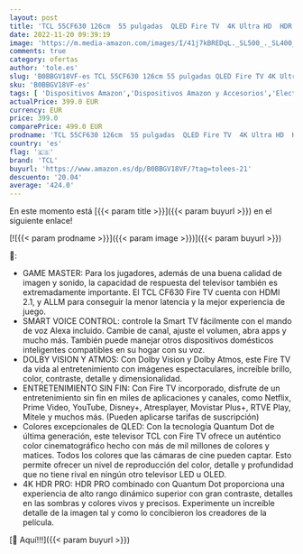 ```yaml
---
layout: post
title: 'TCL 55CF630 126cm  55 pulgadas  QLED Fire TV  4K Ultra HD  HDR 10+  Dolby Vision & Atmos  Smart TV  Game Master  60Hz Motion clarity  Press & Ask Alexa   Negro'
date: 2022-11-20 09:39:19
image: 'https://m.media-amazon.com/images/I/41j7kBREDqL._SL500_._SL400_.jpg'
comments: true
category: ofertas
author: 'tole.es'
slug: 'B0BBGV18VF-es TCL 55CF630 126cm 55 pulgadas QLED Fire TV 4K Ultra HD HDR...'
sku: 'B0BBGV18VF-es'
tags: [ 'Dispositivos Amazon','Dispositivos Amazon y Accesorios','Electrónica','Fire TV','TV, vídeo y home cinema','Televisores','Televisores inteligentes','alexa','tcl','🇪🇸', ]
actualPrice: 399.0 EUR
currency: EUR
price: 399.0
comparePrice: 499.0 EUR
prodname: 'TCL 55CF630 126cm  55 pulgadas  QLED Fire TV  4K Ultra HD  HDR 10+  Dolby Vision & Atmos  Smart TV  Game Master  60Hz Motion clarity  Press & Ask Alexa   Negro'
country: 'es'
flag: '🇪🇸'
brand: 'TCL'
buyurl: 'https://www.amazon.es/dp/B0BBGV18VF/?tag=tolees-21'
descuento: '20.04'
average: '424.0'
---
```


En este momento está [{{< param title >}}]({{< param buyurl >}}) en el siguiente enlace!

[![{{< param prodname >}}]({{< param image >}})]({{< param buyurl >}})

🔎:

- GAME MASTER: Para los jugadores, además de una buena calidad de imagen y sonido, la capacidad de respuesta del televisor también es extremadamente importante. El TCL CF630 Fire TV cuenta con HDMI 2.1, y ALLM para conseguir la menor latencia y la mejor experiencia de juego.
- SMART VOICE CONTROL: controle la Smart TV fácilmente con el mando de voz Alexa incluido. Cambie de canal, ajuste el volumen, abra apps y mucho más. También puede manejar otros dispositivos domésticos inteligentes compatibles en su hogar con su voz.
- DOLBY VISION Y ATMOS: Con Dolby Vision y Dolby Atmos, este Fire TV da vida al entretenimiento con imágenes espectaculares, increíble brillo, color, contraste, detalle y dimensionalidad.
- ENTRETENIMIENTO SIN FIN: Con Fire TV incorporado, disfrute de un entretenimiento sin fin en miles de aplicaciones y canales, como Netflix, Prime Video, YouTube, Disney+, Atresplayer, Movistar Plus+, RTVE Play, Mitele y muchos más. (Pueden aplicarse tarifas de suscripción)
- Colores excepcionales de QLED: Con la tecnología Quantum Dot de última generación, este televisor TCL con Fire TV ofrece un auténtico color cinematográfico hecho con más de mil millones de colores y matices. Todos los colores que las cámaras de cine pueden captar. Esto permite ofrecer un nivel de reproducción del color, detalle y profundidad que no tiene rival en ningún otro televisor LED u OLED.
- 4K HDR PRO: HDR PRO combinado con Quantum Dot proporciona una experiencia de alto rango dinámico superior con gran contraste, detalles en las sombras y colores vivos y precisos. Experimente un increíble detalle de la imagen tal y como lo concibieron los creadores de la película.

[🛒 Aquí!!!]({{< param buyurl >}})
